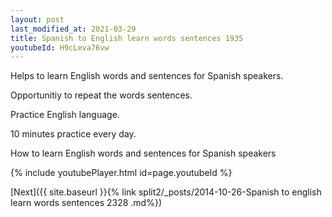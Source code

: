 ```yaml
---
layout: post
last_modified_at: 2021-03-29
title: Spanish to English learn words sentences 1935 
youtubeId: H9cLeva76vw
---
```

 
 
Helps to learn English words and sentences for Spanish speakers.

Opportunitiy to repeat the words sentences. 

Practice English language. 
 
10 minutes practice every day. 
 
How to learn English words and sentences for Spanish speakers 
 
{% include youtubePlayer.html id=page.youtubeId %}
 
 
[Next]({{ site.baseurl }}{% link  split2/_posts/2014-10-26-Spanish to english learn words sentences 2328 .md%})
 
